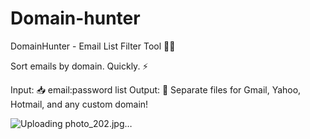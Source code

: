 # Domain-hunter
DomainHunter - Email List Filter Tool 🎯📧

Sort emails by domain. Quickly. ⚡

Input: 📥 email:password list
Output: 📂 Separate files for Gmail, Yahoo, Hotmail, and any custom domain!


![Uploading photo_202.jpg…]()

